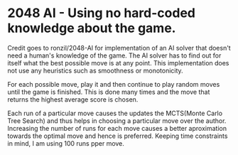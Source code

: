 # 2048 AI - Using no hard-coded knowledge about the game.

Credit goes to ronzil/2048-AI for implementation of an AI solver that doesn't need a human's knowledge of the game. The AI solver has to find out for itself what the best possible move is at any point. This implementation does not use any heuristics such as smoothness or monotonicity. 

For each possible move, play it and then continue to play random moves until the game is finished. This is done many times and the move that returns the highest average score is chosen.

Each run of a particular move causes the updates the MCTS(Monte Carlo Tree Search) and thus helps in choosing a particular move over the author. Increasing the number of runs for each move causes a better aproximation towards the optimal move and hence is preferred. Keeping time constraints in mind, I am using 100 runs pper move.
